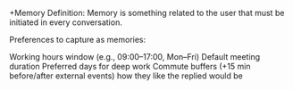 +Memory Definition: Memory is something related to the user that must be initiated in every conversation.


Preferences to capture as memories:

Working hours window (e.g., 09:00–17:00, Mon–Fri)
Default meeting duration
Preferred days for deep work
Commute buffers (+15 min before/after external events)
how they like the replied would be
